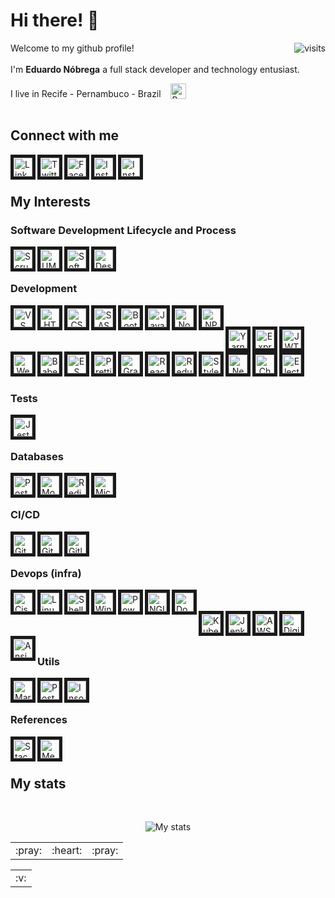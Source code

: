 # Hi there! :wave: #

<img align="right" src="https://komarev.com/ghpvc/?username=ereshzealous&color=blueviolet&style=plastic)" alt="visits">

Welcome to my github profile!
<br/><br/>I'm __Eduardo Nóbrega__ a full stack developer and technology entusiast.

I live in Recife - Pernambuco - Brazil &nbsp;&nbsp; <img src="https://emojipedia-us.s3.dualstack.us-west-1.amazonaws.com/thumbs/120/google/274/flag-brazil_1f1e7-1f1f7.png" width="25" alt="Brazil" valign="bottom"/><br/><br/>

## Connect with me ##

<a href="https://www.linkedin.com/in/efnobrega/" target="_blank"><img align="left" border=5 alt="Linkedin" width="auto" height="30" src="https://img.shields.io/badge/-Linkedin-282A36.svg?logo=linkedin&logoColor=0077B5&style=flat" /></a>
<a href="https://twitter.com/efnobrega" target="_blank"><img align="left" border=5 alt="Twitter" width="auto" height="30" src="https://img.shields.io/badge/-Twitter-282A36.svg?logo=twitter&logoColor=1DA1F2&style=flat" /></a>
<a href="https://www.facebook.com/efnobrega" target="_blank"><img align="left" border=5 alt="Facebook" width="auto" height="30" src="https://img.shields.io/badge/-Facebook-282A36.svg?logo=facebook&logoColor=1877F2&style=flat" /></a>
<a href="https://www.instagram.com/efnobrega/?hl=pt" target="_blank"><img align="left" border=5 alt="Instagram" width="auto" height="30" src="https://img.shields.io/badge/-Instagram-282A36.svg?logo=instagram&logoColor=E4405F&style=flat" /></a>
<a href="https://pt.stackoverflow.com/users/237135/eduardo-nóbrega" target="_blank"><img align="left" border=5 alt="Instagram" width="auto" height="30" src="https://img.shields.io/badge/-Stack Overflow-282A36.svg?logo=stackoverflow&logoColor=FE7A16&style=flat" /></a>

<br/><br/>

## My Interests ##
### Software Development Lifecycle and Process ###

<img align="left" border=5 alt="Scrum" width="auto" height="30" src="https://img.shields.io/badge/-Scrum-282A36.svg?logo=scrumalliance&logoColor=white&style=flat" />
<img align="left" border=5 alt="UML" width="auto" height="30" src="https://img.shields.io/badge/-UML-282A36.svg?logo=uml&logoColor=white&style=flat" />
<img align="left" border=5 alt="Software Architecture" width="auto" height="30" src="https://img.shields.io/badge/-Software Architecture-282A36.svg?logo=software&logoColor=white&style=flat" />
<img align="left" border=5 alt="Design Patterns" width="auto" height="30" src="https://img.shields.io/badge/-Design Patterns-282A36.svg?logo=DesignPatterns&logoColor=white&style=flat" />
  
<br/><br/>

### Development ###

<div align="center">
<img align="left" border=5 alt="VS Code" width="auto" height="30" src="https://img.shields.io/badge/-VS Code-282A36.svg?logo=visual-studio-code&logoColor=007acc&style=flat" />
<img align="left" border=5 alt="HTML 5" width="auto" height="30" src="https://img.shields.io/badge/-HTML5-282A36.svg?logo=html5&logoColor=E34F26&style=flat" />
<img align="left" border=5 alt="CSS 3" width="auto" height="30" src="https://img.shields.io/badge/-CSS-282A36.svg?logo=css3&logoColor=1572B6&style=flat" />
<img align="left" border=5 alt="SASS" width="auto" height="30" src="https://img.shields.io/badge/-SASS-282A36.svg?logo=sass&logoColor=CC6699&style=flat" />
<img align="left" border=5 alt="Bootstrap" width="auto" height="30" src="https://img.shields.io/badge/-Bootstrap-282A36.svg?logo=bootstrap&logoColor=563D7C&style=flat" />
<img align="left" border=5 alt="Javascript" width="auto" height="30" src="https://img.shields.io/badge/-Javascript-282A36.svg?logo=javascript&logoColor=F7DF1E&style=flat" />
<img align="left" border=5 alt="Node JS" width="auto" height="30" src="https://img.shields.io/badge/-Node Js-282A36.svg?logo=node.js&logoColor=43853D&style=flat" />
<img align="left" border=5 alt="NPM" width="auto" height="30" src="https://img.shields.io/badge/-NPM-282A36.svg?logo=npm&logoColor=CB3837&style=flat" /><br><br>
<img align="left" border=5 alt="Yarn" width="auto" height="30" src="https://img.shields.io/badge/-Yarn-282A36.svg?logo=yarn&logoColor=2C8EBB&style=flat" />
<img align="left" border=5 alt="Express" width="auto" height="30" src="https://img.shields.io/badge/-Express-282A36.svg?logo=express&logoColor=404D59&style=flat" />
<img align="left" border=5 alt="JWT" width="auto" height="30" src="https://img.shields.io/badge/-JWT-282A36.svg?logo=json-web-tokens&logoColor=D63AFF&style=flat" />
<img align="left" border=5 alt="Webpack" width="auto" height="30" src="https://img.shields.io/badge/-Webpack-282A36.svg?logo=webpack&logoColor=5299C8&style=flat" />
<img align="left" border=5 alt="Babel" width="auto" height="30" src="https://img.shields.io/badge/-Babel-282A36.svg?logo=babel&logoColor=F5DA55&style=flat" />
<img align="left" border=5 alt="ES Lint" width="auto" height="30" src="https://img.shields.io/badge/-ES Lint-282A36.svg?logo=eslint&logoColor=4B32C3&style=flat" />
<img align="left" border=5 alt="Prettier" width="auto" height="30" src="https://img.shields.io/badge/-Prettier-282A36.svg?logo=prettier&logoColor=F8BC45&style=flat" />
<img align="left" border=5 alt="Graph QL" width="auto" height="30" src="https://img.shields.io/badge/-Graph QL-282A36.svg?logo=graphql&logoColor=E10098&style=flat" /><br><br>
<img align="left" border=5 alt="React" width="auto" height="30" src="https://img.shields.io/badge/-React-282A36.svg?logo=react&logoColor=20232A&style=flat" />
<img align="left" border=5 alt="Redux" width="auto" height="30" src="https://img.shields.io/badge/-Redux-282A36.svg?logo=redux&logoColor=593D88&style=flat" />
<img align="left" border=5 alt="Styled Components" width="auto" height="30" src="https://img.shields.io/badge/-Styled Components-282A36.svg?logo=styled-components&logoColor=white&style=flat" />
<img align="left" border=5 alt="Next.Js" width="auto" height="30" src="https://img.shields.io/badge/-Next.Js-282A36.svg?logo=next.js&logoColor=000000&style=flat" />
<img align="left" border=5 alt="Chart Js" width="auto" height="30" src="https://img.shields.io/badge/-Chart Js-282A36.svg?logo=chart.js&logoColor=FF6384&style=flat" />
<img align="left" border=5 alt="Electron" width="auto" height="30" src="https://img.shields.io/badge/-Electron-282A36.svg?logo=electron&logoColor=white&style=flat" />
</div>

<br/><br/>

### Tests ###

<div align="center">
<img align="left" border=5 alt="Jest" width="auto" height="30" src="https://img.shields.io/badge/-Jest-282A36.svg?logo=jest&logoColor=C21325&style=flat" />
</div>

<br/><br/>

### Databases ###

<img align="left" border=5 alt="Postgres" width="auto" height="30" src="https://img.shields.io/badge/-Postgres-282A36.svg?logo=postgresql&logoColor=316192&style=flat" />
<img align="left" border=5 alt="Mongo DB" width="auto" height="30" src="https://img.shields.io/badge/-Mongo DB-282A36.svg?logo=mongodb&logoColor=4EA94B&style=flat" />
<img align="left" border=5 alt="Redis" width="auto" height="30" src="https://img.shields.io/badge/-Redis-282A36.svg?logo=redis&logoColor=23DD0031&style=flat" />
<img align="left" border=5 alt="Microsoft SQL Server" width="auto" height="30" src="https://img.shields.io/badge/-Microsoft SQL Server-282A36.svg?logo=microsoft-sql-server&logoColor=CC2927&style=flat" />

<br/><br/>

### CI/CD ###

<img align="left" border=5 alt="Git" width="auto" height="30" src="https://img.shields.io/badge/-Git-282A36.svg?logo=git&logoColor=orange&style=flat" />
<img align="left" border=5 alt="Github" width="auto" height="30" src="https://img.shields.io/badge/-Github-282A36.svg?logo=github&logoColor=white&style=flat" />
<img align="left" border=5 alt="Gitlab" width="auto" height="30" src="https://img.shields.io/badge/-Gitlab-282A36.svg?logo=gitlab&logoColor=white&style=flat" />

<br/><br/>

### Devops (infra) ###

<img align="left" border=5 alt="Cisco" width="auto" height="30" src="https://img.shields.io/badge/-Cisco-282A36.svg?logo=cisco&logoColor=049FD9&style=flat" />
<img align="left" border=5 alt="Linux" width="auto" height="30" src="https://img.shields.io/badge/-Linux-282A36.svg?logo=linux&logoColor=E95420&style=flat" />
<img align="left" border=5 alt="Shell Script" width="auto" height="30" src="https://img.shields.io/badge/-Shell Script-282A36.svg?logo=gnu-bash&logoColor=121011&style=flat" />
<img align="left" border=5 alt="Windows" width="auto" height="30" src="https://img.shields.io/badge/-Windows-282A36.svg?logo=windows&logoColor=0078D6&style=flat" />
<img align="left" border=5 alt="Powershell" width="auto" height="30" src="https://img.shields.io/badge/-Powershell-282A36.svg?logo=powershell&logoColor=5391FE&style=flat" />
<img align="left" border=5 alt="NGINX" width="auto" height="30" src="https://img.shields.io/badge/-NGINX-282A36.svg?logo=nginx&logoColor=009639&style=flat" />
<img align="left" border=5 alt="Docker" width="auto" height="30" src="https://img.shields.io/badge/-Docker-282A36.svg?logo=docker&logoColor=2CA5E0&style=flat"/><br><br>
<img align="left" border=5 alt="Kubernetes" width="auto" height="30" src="https://img.shields.io/badge/-Kubernetes-282A36.svg?logo=kubernetes&logoColor=2E73DA&style=flat" />
<img align="left" border=5 alt="Jenkins" width="auto" height="30" src="https://img.shields.io/badge/-Jenkins-282A36.svg?logo=jenkins&logoColor=D24939&style=flat" />
<img align="left" border=5 alt="AWS" width="auto" height="30" src="https://img.shields.io/badge/-AWS-282A36.svg?logo=amazon-aws&logoColor=ff9900&style=flat" />
<img align="left" border=5 alt="Digital OCean" width="auto" height="30" src="https://img.shields.io/badge/-Digital Ocean-282A36.svg?logo=digitalocean&logoColor=0080FF&style=flat" />
<img align="left" border=5 alt="Ansible" width="auto" height="30" src="https://img.shields.io/badge/-Ansible-282A36.svg?logo=ansible&logoColor=191817&style=flat" />

<br/><br/>

### Utils ###

<img align="left" border=5 alt="Markdown" width="auto" height="30" src="https://img.shields.io/badge/-Markdown-282A36.svg?logo=markdown&logoColor=000000&style=flat" />
<img align="left" border=5 alt="Postman" width="auto" height="30" src="https://img.shields.io/badge/-Postman-282A36.svg?logo=postman&logoColor=FF6C37&style=flat" />
<img align="left" border=5 alt="Insomnia" width="auto" height="30" src="https://img.shields.io/badge/-Insomnia-282A36.svg?logo=insomnia&logoColor=5849be&style=flat" />

<br/><br/>

### References ###

<img align="left" border=5 alt="Stack Overflow" width="auto" height="30" src="https://img.shields.io/badge/-Stack Overflow-282A36.svg?logo=stackoverflow&logoColor=FE7A16&style=flat" />
  <img align="left" border=5 alt="Medium" width="auto" height="30" src="https://img.shields.io/badge/-Medium-282A36.svg?logo=medium&logoColor=000000&style=flat" />

<br/><br/>

## My stats ##

<br>
<p align="center"><img alt="My stats" src="https://github-readme-stats.vercel.app/api?username=enobrega&show_icons=true&theme=dracula"></p>

<table align="center"><tr><td>:pray:</td><td>:heart:</td><td>:pray:</td></tr></table>
<table align="center"><tr><td>:v:</td></tr></table>
